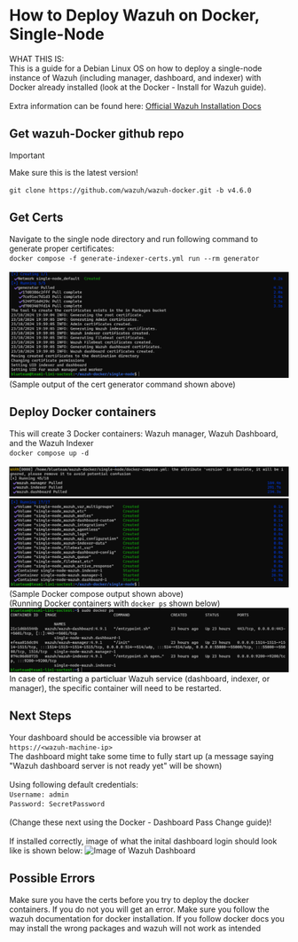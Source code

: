 # How to Deploy Wazuh on Docker, Single-Node

WHAT THIS IS:  
This is a guide for a Debian Linux OS on how to deploy a single-node instance of Wazuh (including manager, dashboard, and indexer) with Docker already installed (look at the Docker - Install for Wazuh guide).<br><br>
Extra information can be found here: [Official Wazuh Installation Docs](https://documentation.wazuh.com/current/deployment-options/docker/wazuh-container.html)

## Get wazuh-Docker github repo
> [!IMPORTANT]
> Make sure this is the latest version!

`git clone https://github.com/wazuh/wazuh-docker.git -b v4.6.0`

## Get Certs
Navigate to the single node directory and run following command to generate proper certificates:  
`docker compose -f generate-indexer-certs.yml run --rm generator`  <br><br>
![Image of cert output](../Images/image1.png)
(Sample output of the cert generator command shown above)

## Deploy Docker containers
This will create 3 Docker containers: Wazuh manager, Wazuh Dashboard, and the Wazuh Indexer  
`docker compose up -d`  <br><br>
![Image of docker compose output](../Images/image2.png)  
![Image of docker compose output](../Images/image3.png) 
(Sample Docker compose output shown above)  
(Running Docker containers with `docker ps` shown below)
![Image of docker ps output](../Images/image7.png) 
In case of restarting a particluar Wazuh service (dashboard, indexer, or manager), the specific container will need to be restarted.

## Next Steps
Your dashboard should be accessible via browser at  
```https://<wazuh-machine-ip>```  
The dashboard might take some time to fully start up (a message saying "Wazuh dashboard server is not ready yet" will be shown)
<br><br>
Using following default credentials:   
```Username: admin```  
```Password: SecretPassword```<br><br>
(Change these next using the Docker - Dashboard Pass Change guide)!<br><br>
If installed correctly, image of what the inital dashboard login should look like is shown below:
![Image of Wazuh Dashboard](../Images/image8.png) 

## Possible Errors

Make sure you have the certs before you try to deploy the docker containers. If you do not you will get an error. Make sure you follow the wazuh documentation for docker installation. If you follow docker docs you may install the wrong packages and wazuh will not work as intended

